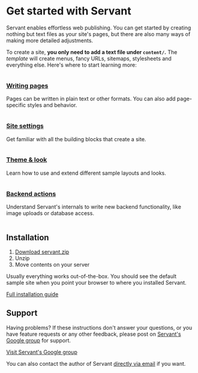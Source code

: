 
# Get started with Servant

Servant enables effortless web publishing. You can get started by creating nothing but text files as your site's pages, but there are also many ways of making more detailed adjustments.

To create a site, **you only need to add a text file under `content/`.** The *template* will create menus, fancy URLs, sitemaps, stylesheets and everything else. Here's where to start learning more:



<div class="column six">
	<h3 class="reset-bottom"><a href="pages">Writing pages</a></h3>
	<p class="squeeze-top">Pages can be written in plain text or other formats. You can also add page-specific styles and behavior.</p>
</div>
<div class="column six last">
	<h3 class="reset-bottom"><a href="sites">Site settings</a></h3>
	<p class="squeeze-top">Get familiar with all the building blocks that create a site.</p>
</div>
<div class="clear"></div>

<div class="column six">
	<h3 class="reset-bottom"><a href="theme">Theme &amp; look</a></h3>
	<p class="squeeze-top">Learn how to use and extend different sample layouts and looks.</p>
</div>
<div class="column six last">
	<h3 class="reset-bottom"><a href="backend-actions">Backend actions</a></h3>
	<p class="squeeze-top">Understand Servant's internals to write new backend functionality, like image uploads or database access.</p>
</div>
<div class="clear"></div>



## Installation

1. [Download servant.zip](https://bitbucket.org/Eiskis/servant/get/default.zip)
2. Unzip
3. Move contents on your server

Usually everything works out-of-the-box. You should see the default sample site when you point your browser to where you installed Servant.

<a href="installation" class="button">Full installation guide</a>



## Support

Having problems? If these instructions don't answer your questions, or you have feature requests or any other feedback, please post on <a href="https://groups.google.com/forum/?fromgroups#!forum/servantweb">Servant's Google group</a> for support.

<a href="https://groups.google.com/forum/?fromgroups#!forum/servantweb" class="button magenta">Visit Servant's Google group</a>

You can also contact the author of Servant <a href="mailto:eiskis@gmail.com">directly via email</a> if you want.

